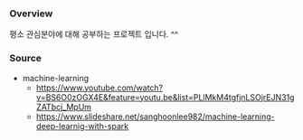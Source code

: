 ### Overview

평소 관심분야에 대해 공부하는 프로젝트 입니다. ^^

### Source

- machine-learning
  - https://www.youtube.com/watch?v=BS6O0zOGX4E&feature=youtu.be&list=PLlMkM4tgfjnLSOjrEJN31gZATbcj_MpUm
  - https://www.slideshare.net/sanghoonlee982/machine-learning-deep-learnig-with-spark

